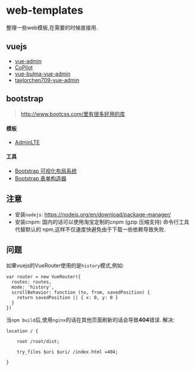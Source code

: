 # web-templates
整理一些web模板,在需要的时候直接用.




## vuejs

- [vue-admin](https://github.com/zzmhot/vue-admin)
- [CoPilot](https://github.com/misterGF/CoPilot)
- [vue-bulma-vue-admin](https://github.com/vue-bulma/vue-admin)
- [taylorchen709-vue-admin](https://github.com/taylorchen709/vue-admin)


## bootstrap

> http://www.bootcss.com/里有很多好用的库

#### 模板
- [AdminLTE](https://github.com/almasaeed2010/AdminLTE)

#### 工具

- [Bootstrap 可视化布局系统](http://www.bo。otcss.com/p/layoutit/)
- [Bootstrap 表单构造器](http://www.bootcss.com/p/bootstrap-form-builder/)

## 注意

- 安装`nodejs`: https://nodejs.org/en/download/package-manager/
- 安装cnpm: 国内的话可以使用淘宝定制的cnpm (gzip 压缩支持) 命令行工具代替默认的 npm,这样不仅速度快避免由于下载一些依赖导致失败.

## 问题

如果vuejs的VueRouter使用的是`history`模式,例如:
```
var router = new VueRouter({
  routes: routes,
  mode: 'history',
  scrollBehavior: function (to, from, savedPosition) {
    return savedPosition || { x: 0, y: 0 }
  }
})
```
当`npm build`后,使用`nginx`的话在其他页面刷新的话会导致**404**错误. 解决:
```
location / {

    root /root/dist;

    try_files $uri $uri/ /index.html =404;

}
```
